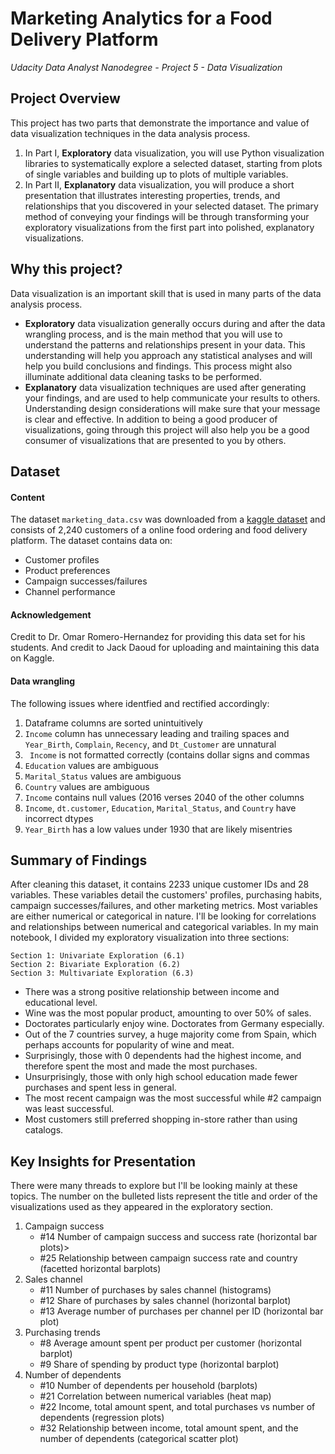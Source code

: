 # Marketing Analytics for a Food Delivery Platform
_Udacity Data Analyst Nanodegree - Project 5 - Data Visualization_

## Project Overview
This project has two parts that demonstrate the importance and value of data visualization techniques in the data analysis process.

1. In Part I, **Exploratory** data visualization, you will use Python visualization libraries to systematically explore a selected dataset, starting from plots of single variables and building up to plots of multiple variables.
2. In Part II, **Explanatory** data visualization, you will produce a short presentation that illustrates interesting properties, trends, and relationships that you discovered in your selected dataset. The primary method of conveying your findings will be through transforming your exploratory visualizations from the first part into polished, explanatory visualizations.

## Why this project?
Data visualization is an important skill that is used in many parts of the data analysis process.

- **Exploratory** data visualization generally occurs during and after the data wrangling process, and is the main method that you will use to understand the patterns and relationships present in your data. This understanding will help you approach any statistical analyses and will help you build conclusions and findings. This process might also illuminate additional data cleaning tasks to be performed.
- **Explanatory** data visualization techniques are used after generating your findings, and are used to help communicate your results to others. Understanding design considerations will make sure that your message is clear and effective. In addition to being a good producer of visualizations, going through this project will also help you be a good consumer of visualizations that are presented to you by others.


## Dataset

#### Content

The dataset `marketing_data.csv` was downloaded from a [kaggle dataset](https://www.kaggle.com/jackdaoud/marketing-data) and consists of 2,240 customers of a online food ordering and food delivery platform. The dataset contains data on:
- Customer profiles
- Product preferences
- Campaign successes/failures
- Channel performance

#### Acknowledgement

Credit to Dr. Omar Romero-Hernandez for providing this data set for his students. And credit to Jack Daoud for uploading and maintaining this data on Kaggle.

#### Data wrangling

The following issues where identfied and rectified accordingly:
1. Dataframe columns are sorted unintuitively
2. ` Income ` column has unnecessary leading and trailing spaces and `Year_Birth`, `Complain`, `Recency`, and `Dt_Customer` are unnatural
3. ` Income` is not formatted correctly (contains dollar signs and commas
4. `Education` values are ambiguous 
5. `Marital_Status` values are ambiguous
6. `Country` values are ambiguous
7. ` Income ` contains null values (2016 verses 2040 of the other columns
8. ` Income `, `dt.customer`, `Education`, `Marital_Status`, and `Country` have incorrect dtypes
9. `Year_Birth` has a low values under 1930 that are likely misentries


## Summary of Findings

After cleaning this dataset, it contains 2233 unique customer IDs and 28 variables. These variables detail the customers' profiles, purchasing habits, campaign successes/failures, and other marketing metrics. Most variables are either numerical or categorical in nature.
I'll be looking for correlations and relationships between numerical and categorical variables. In my main notebook, I divided my exploratory visualization into three sections:

    Section 1: Univariate Exploration (6.1)
    Section 2: Bivariate Exploration (6.2)
    Section 3: Multivariate Exploration (6.3)

- There was a strong positive relationship between income and educational level.
- Wine was the most popular product, amounting to over 50% of sales. 
- Doctorates particularly enjoy wine. Doctorates from Germany especially. 
- Out of the 7 countries survey, a huge majority come from Spain, which perhaps accounts for popularity of wine and meat.
- Surprisingly, those with 0 dependents had the highest income, and therefore spent the most and made the most purchases.
- Unsurprisingly, those with only high school education made fewer purchases and spent less in general.
- The most recent campaign was the most successful while #2 campaign was least successful.
- Most customers still preferred shopping in-store rather than using catalogs.

## Key Insights for Presentation

There were many threads to explore but I'll be looking mainly at these topics. The number on the bulleted lists represent the title and order of the visualizations used as they appeared in the exploratory section.

1. Campaign success
    - #14 Number of campaign success and success rate (horizontal bar plots)>
    - #25 Relationship between campaign success rate and country (facetted horizontal barplots)
2. Sales channel
    - #11 Number of purchases by sales channel (histograms)
    - #12 Share of purchases by sales channel (horizontal barplot)
    - #13 Average number of purchases per channel per ID (horizontal bar plot)
3. Purchasing trends
    - #8 Average amount spent per product per customer (horizontal barplot)
    - #9 Share of spending by product type (horizontal barplot)
4.  Number of dependents
    - #10 Number of dependents per household (barplots)
    - #21 Correlation between numerical variables (heat map)
    - #22 Income, total amount spent, and total purchases vs number of dependents (regression plots)
    - #32 Relationship between income, total amount spent, and the number of dependents (categorical scatter plot)

